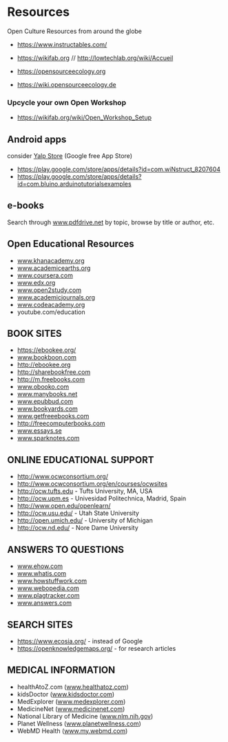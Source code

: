 # Resources
Open Culture Resources from around the globe


- https://www.instructables.com/

- https://wikifab.org //  http://lowtechlab.org/wiki/Accueil

- https://opensourceecology.org
- https://wiki.opensourceecology.de 

### Upcycle your own Open Workshop
- https://wikifab.org/wiki/Open_Workshop_Setup


## Android apps
consider [Yalp Store](https://f-droid.org/en/packages/com.github.yeriomin.yalpstore/) (Google free App Store)

- https://play.google.com/store/apps/details?id=com.wiNstruct_8207604
- https://play.google.com/store/apps/details?id=com.bluino.arduinotutorialsexamples


## e-books 
Search through www.pdfdrive.net by topic, browse by title or author, etc.


## Open Educational Resources

- www.khanacademy.org
- www.academicearths.org
- www.coursera.com
- www.edx.org
- www.open2study.com
- www.academicjournals.org 
- www.codeacademy.org
- youtube.com/education


## BOOK SITES
- https://ebookee.org/
- www.bookboon.com
- http://ebookee.org
- http://sharebookfree.com
- http://m.freebooks.com
- www.obooko.com
- www.manybooks.net
- www.epubbud.com
- www.bookyards.com
- www.getfreeebooks.com
- http://freecomputerbooks.com
- www.essays.se
- www.sparknotes.com


## ONLINE EDUCATIONAL SUPPORT
- http://www.ocwconsortium.org/
- http://www.ocwconsortium.org/en/courses/ocwsites
- http://ocw.tufts.edu - Tufts University, MA, USA
- http://ocw.upm.es - Univesidad Politechnica, Madrid, Spain
- http://www.open.edu/openlearn/
- http://ocw.usu.edu/ - Utah State University
- http://open.umich.edu/ - University of Michigan
- http://ocw.nd.edu/ - Nore Dame University


## ANSWERS TO QUESTIONS
- www.ehow.com
- www.whatis.com
- www.howstuffwork.com
- www.webopedia.com
- www.plagtracker.com
- www.answers.com


## SEARCH SITES
- https://www.ecosia.org/ - instead of Google
- https://openknowledgemaps.org/ - for research articles


## MEDICAL INFORMATION
- healthAtoZ.com (www.healthatoz.com)
- kidsDoctor (www.kidsdoctor.com)
- MedExplorer (www.medexplorer.com)
- MedicineNet (www.medicinenet.com)
- National Library of Medicine (www.nlm.nih.gov)
- Planet Wellness (www.planetwellness.com)
- WebMD Health (www.my.webmd.com)

